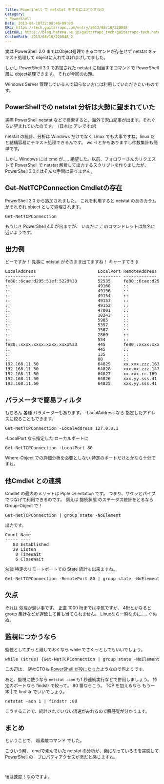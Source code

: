 ```yaml
---
Title: PowerShell で netstat をするにはどうするの
Category:
- PowerShell
Date: 2013-08-10T22:08:48+09:00
URL: https://tech.guitarrapc.com/entry/2013/08/10/220848
EditURL: https://blog.hatena.ne.jp/guitarrapc_tech/guitarrapc-tech.hatenablog.com/atom/entry/11696248318757675921
CustomPath: 2013/08/10/220848_2
---
```


<p>実は PowerShell 2.0 まではObject処理できるコマンドが存在せず netstat をテキスト処理して objectに入れてほげほげしてました。</p>
<p>しかし PowerShell 3.0 で追加された netstat に相当するコマンドで PowerShell 風に object処理できます。 それが今回のお題。</p>
<p>Windows Server 管理している人で知らない方には利用していただきたいものです。 </p>
<h2>PowerShellでの netstat 分析は大勢に望まれていた</h2>
<p>実際 PowerShell netstat などで検索すると、海外で沢山記事が出ます。それぐらい望まれていたのです。　(日本は アレですが)</p>
<p>netstat の統計、分析は Windows だけでなく Linux でも大事ですね。linux だと結構容易にテキスト処理できるんです。 wc -l とかもありますし件数集計も簡単です。</p>
<p>しかし Windows には cmd が..... 絶望した。以前、フォロワーさんのリクエストで PowerShell で netstat 解析して出力するスクリプトを作りましたが、 PowerShell 3.0ではそんな手間は要りません。</p>
<h2>Get-NetTCPConnection Cmdletの存在</h2>
<p>PowerShell 3.0 から追加されました。 これを利用すると netstat のあのカラムがそれぞれ object として処理されます。</p>
<pre class="brush: powershell">Get-NetTCPConnection
</pre>
<p>もうじき PowerShell 4.0 が出ますが、 いまだに このコマンドレットは無名に近いようです。</p>
<h2>出力例</h2>
<p>どーですか！ 見事に netstat がそのまま出てますね！ キャーすてき ((</p>
<pre class="brush: powershell">LocalAddress                        LocalPort RemoteAddress                       RemotePort State       AppliedSetting
------------                        --------- -------------                       ---------- -----       --------------
fe80::6cae:d295:51ef:5229%33        52535     fe80::6cae:d295:51ef:5229%33        445        Established Internet
::                                  49160     ::                                  0          Listen
::                                  49156     ::                                  0          Listen
::                                  49154     ::                                  0          Listen
::                                  49153     ::                                  0          Listen
::                                  49152     ::                                  0          Listen
::                                  47001     ::                                  0          Listen
::                                  10243     ::                                  0          Listen
::                                  5985      ::                                  0          Listen
::                                  5357      ::                                  0          Listen
::                                  3587      ::                                  0          Listen
::                                  2869      ::                                  0          Listen
::                                  554       ::                                  0          Listen
fe80::xxxx:xxxx:xxxx:xxxx%33        445       fe80::xxxx:xxxx:xxxx:xxxx%33        52535      Established Internet
::                                  445       ::                                  0          Listen
::                                  135       ::                                  0          Listen
::                                  80        ::                                  0          Listen
192.168.11.50                       64829     xx.xxx.zzz.163                      443        Established Internet
192.168.11.50                       64828     xxx.xx.zzz.147                      80         Established Internet
192.168.11.50                       64827     xx.xxx.rr.169                       80         CloseWait   Internet
192.168.11.50                       64826     xxx.yy.sss.41                       443        CloseWait   Internet
192.168.11.50                       64825     xxx.yy.sss.41                       443        CloseWait   Internet
</pre>
<h2>パラメータで簡易フィルタ</h2>
<p>もちろん 各種 パラメーターもあります。 -LocalAddress なら 指定したアドレスに絞ることもできます。</p>
<pre class="brush: powershell">Get-NetTCPConnection -LocalAddress 127.0.0.1
</pre>
<p>-LocalPort なら指定した ローカルポートに</p>
<pre class="brush: powershell">Get-NetTCPConnection -LocalPort 80
</pre>
<p>Where-Object での詳細分析を必要としない 特定のポートだけとかなら十分ですね。</p>
<h2>他Cmdlet との連携</h2>
<p>Cmdlet の最大のメリットは Piple Orientation です。 つまり、サクッとパイプでつなげて利用できるのです。 例えば 接続状態 のステータス統計をとるなら Group-Object で！</p>
<pre class="brush: powershell">Get-NetTCPConnection | group state -NoElement
</pre>
<p>出力です。</p>
<pre class="brush: powershell">Count Name
----- ----
   83 Established
   29 Listen
    8 TimeWait
    6 CloseWait
</pre>
<p>勿論 特定のリモートポートでの State 統計も出来ますね。</p>
<pre class="brush: powershell">Get-NetTCPConnection -RemotePort 80 | group state -NoElement
</pre>
<h2>欠点</h2>
<p>それは 処理が遅い事です。 正直 1000 桁までは平気ですが、 4桁とかなると group 集計などが遅延して目も当てられません。 Linuxなら一瞬なのに..... ぐぬぬ。</p>
<h2>監視につかうなら</h2>
<p>監視としてずっと廻しておくなら while でさくっとしてもいいでしょう。</p>
<pre class="brush: powershell">while ($true) {Get-NetTCPConnection | group state -NoElement; sleep 1}
</pre>
<p>この辺は、 謎社CTOも <a href="http://neue.cc/2013/08/06_423.html" target="_blank">PowerShell が役にたった</a>ようなので何よりです。</p>
<p>あと、監視に使うなら <code>netstat -aon</code> も1 秒連続実行などで併用しましょう。 特定のポートなら findstr で絞って。 80 番ならこう。 TCP を加えるなら もう一本 | で findstr でいいでしょう。</p>
<pre class="brush: powershell">netstat -aon 1 | findstr :80
</pre>
<p>こうすることで、統計されていない流速がみれるので肌感覚が分かります。</p>
<h2>まとめ</h2>
<p>ということで、 超素敵コマンド でした。</p>
<p>こういう時、 cmdで死んでいた netstat の分析が、楽になっているのを実感して PowerShell の　プロパティアクセスが楽だと感じますね。</p>
<p> </p>
<p>後は速度！なのですよ。</p>
